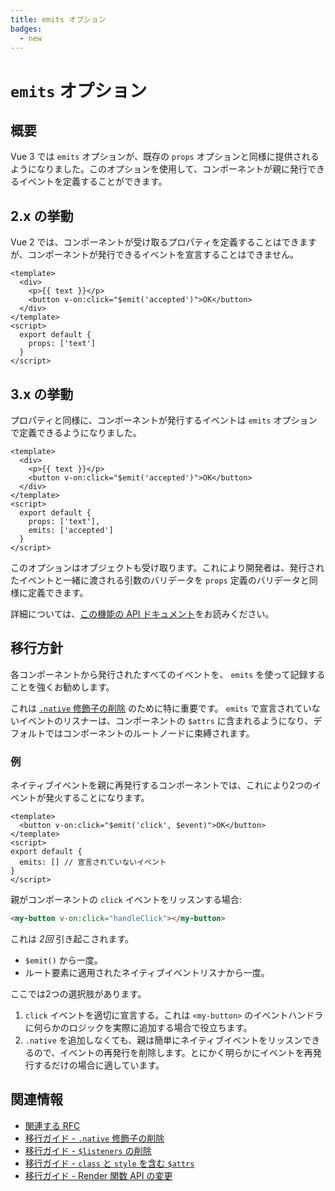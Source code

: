 ```yaml
---
title: emits オプション
badges:
  - new
---
```


# `emits` オプション <MigrationBadges :badges="$frontmatter.badges" />

## 概要

Vue 3 では `emits` オプションが、既存の `props` オプションと同様に提供されるようになりました。このオプションを使用して、コンポーネントが親に発行できるイベントを定義することができます。

## 2.x の挙動

Vue 2 では、コンポーネントが受け取るプロパティを定義することはできますが、コンポーネントが発行できるイベントを宣言することはできません。

```vue
<template>
  <div>
    <p>{{ text }}</p>
    <button v-on:click="$emit('accepted')">OK</button>
  </div>
</template>
<script>
  export default {
    props: ['text']
  }
</script>
```

## 3.x の挙動

プロパティと同様に、コンポーネントが発行するイベントは `emits` オプションで定義できるようになりました。

```vue
<template>
  <div>
    <p>{{ text }}</p>
    <button v-on:click="$emit('accepted')">OK</button>
  </div>
</template>
<script>
  export default {
    props: ['text'],
    emits: ['accepted']
  }
</script>
```

このオプションはオブジェクトも受け取ります。これにより開発者は、発行されたイベントと一緒に渡される引数のバリデータを `props` 定義のバリデータと同様に定義できます。

詳細については、[この機能の API ドキュメント](../../api/options-data.md#emits)をお読みください。

## 移行方針

各コンポーネントから発行されたすべてのイベントを、 `emits` を使って記録することを強くお勧めします。

これは [`.native` 修飾子の削除](./v-on-native-modifier-removed.md) のために特に重要です。 `emits` で宣言されていないイベントのリスナーは、コンポーネントの `$attrs` に含まれるようになり、デフォルトではコンポーネントのルートノードに束縛されます。

### 例

ネイティブイベントを親に再発行するコンポーネントでは、これにより2つのイベントが発火することになります。

```vue
<template>
  <button v-on:click="$emit('click', $event)">OK</button>
</template>
<script>
export default {
  emits: [] // 宣言されていないイベント
}
</script>
```

親がコンポーネントの `click` イベントをリッスンする場合:

```html
<my-button v-on:click="handleClick"></my-button>
```

これは _2回_ 引き起こされます。

- `$emit()` から一度。
- ルート要素に適用されたネイティブイベントリスナから一度。

ここでは2つの選択肢があります。

1. `click` イベントを適切に宣言する。これは `<my-button>` のイベントハンドラに何らかのロジックを実際に追加する場合で役立ちます。
2. `.native` を追加しなくても、親は簡単にネイティブイベントをリッスンできるので、イベントの再発行を削除します。とにかく明らかにイベントを再発行するだけの場合に適しています。

## 関連情報

- [関連する RFC](https://github.com/vuejs/rfcs/blob/master/active-rfcs/0030-emits-option.md)
- [移行ガイド - `.native` 修飾子の削除](./v-on-native-modifier-removed.md)
- [移行ガイド - `$listeners` の削除](./listeners-removed.md)
- [移行ガイド - `class` と `style` を含む `$attrs`](./attrs-includes-class-style.md)
- [移行ガイド - Render 関数 API の変更](./render-function-api.md)
